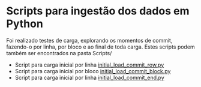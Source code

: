 # Scripts para ingestão dos dados em Python
  Foi realizado testes de carga, explorando os momentos de commit, fazendo-o por linha, por bloco e ao final de toda carga. Estes scripts podem também ser encontrados na pasta Scripts/

  - Script para carga inicial por linha [initial_load_commit_row.py](https://github.com/san-data-engineer/solutionSprint2/tree/master/Scripts/initial_load_commit_row.py)
  - Script para carga inicial por bloco [initial_load_commit_block.py](https://github.com/san-data-engineer/solutionSprint2/tree/master/Scripts/initial_load_commit_block.py)
  - Script para carga inicial por linha [initial_load_commit_end.py](https://github.com/san-data-engineer/solutionSprint2/tree/master/Scripts/initial_load_commit_end.py)

